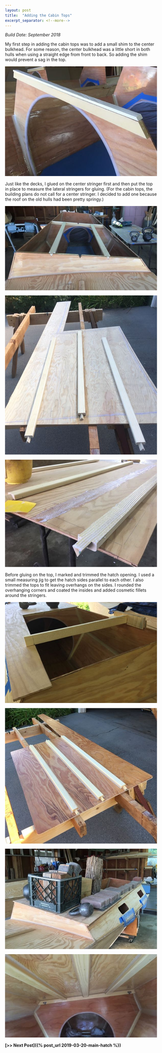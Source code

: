 ```yaml
---
layout: post
title:  "Adding the Cabin Tops"
excerpt_separator: <!--more-->
---
```


*Build Date: September 2018*

My first step in adding the cabin tops was to add a small shim to the center bulkhead. For some reason, the center bulkhead was a little short in both hulls when using a straight edge from front to back. So adding the shim would prevent a sag in the top.

<!--more-->

![Shimming the Center Bulkhead](/assets/images/cabin-2-shim.jpg)

Just like the decks, I glued on the center stringer first and then put the top in place to measure the lateral stringers for gluing. (For the cabin tops, the building plans do not call for a center stringer. I decided to add one because the roof on the old hulls had been pretty springy.)

![Fitting Stringers](/assets/images/cabin-2-stringers-1.jpg)

![Fitting Lateral Stringers](/assets/images/cabin-2-stringers-2.jpg)

![Gluing Stringers](/assets/images/cabin-2-stringers-3.jpg)

Before gluing on the top, I marked and trimmed the hatch opening. I used a small measuring jig to get the hatch sides parallel to each other. I also trimmed the tops to fit leaving overhangs on the sides. I rounded the overhanging corners and coated the insides and added cosmetic fillets around the stringers.

![Marking the Hatch](/assets/images/cabin-2-hatch.jpg)

![Top Ready to Glue](/assets/images/cabin-2-coated.jpg)

![Gluing on the Top](/assets/images/cabin-2-gluing.jpg)

![Inter View When Done](/assets/images/cabin-2-done.jpg)

**[>> Next Post]({% post_url 2019-03-20-main-hatch %})**
